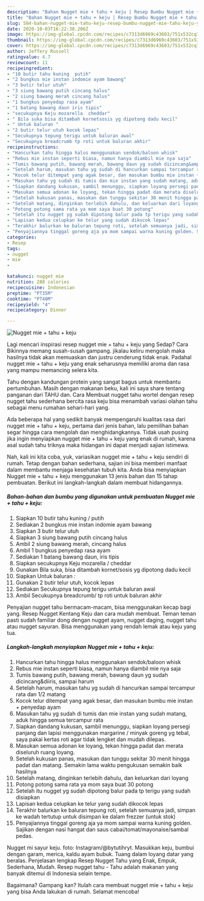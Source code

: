 ```yaml
---
description: "Bahan Nugget mie + tahu + keju | Resep Bumbu Nugget mie + tahu + keju Yang Lezat"
title: "Bahan Nugget mie + tahu + keju | Resep Bumbu Nugget mie + tahu + keju Yang Lezat"
slug: 584-bahan-nugget-mie-tahu-keju-resep-bumbu-nugget-mie-tahu-keju-yang-lezat
date: 2020-10-03T16:22:38.206Z
image: https://img-global.cpcdn.com/recipes/c7313d6969c43603/751x532cq70/nugget-mie-tahu-keju-foto-resep-utama.jpg
thumbnail: https://img-global.cpcdn.com/recipes/c7313d6969c43603/751x532cq70/nugget-mie-tahu-keju-foto-resep-utama.jpg
cover: https://img-global.cpcdn.com/recipes/c7313d6969c43603/751x532cq70/nugget-mie-tahu-keju-foto-resep-utama.jpg
author: Jeffery Russell
ratingvalue: 4.7
reviewcount: 11
recipeingredient:
- "10 butir tahu kuning  putih"
- "2 bungkus mie instan indomie ayam bawang"
- "3 butir telur utuh"
- "3 siung bawang putih cincang halus"
- "2 siung bawang merah cincang halus"
- "1 bungkus penyedap rasa ayam"
- "1 batang bawang daun iris tipis"
- "secukupnya Keju mozarella  cheddar"
- " Bila suka bisa ditambah kornetsosis yg dipotong dadu kecil"
- " Untuk baluran "
- "2 butir telur utuh kocok lepas"
- "Secukupnya tepung terigu untuk baluran awal"
- "Secukupnya breadcrumb tp roti untuk baluran akhir"
recipeinstructions:
- "Hancurkan tahu hingga halus menggunakan sendok/baloon whisk"
- "Rebus mie instan seperti biasa, namun hanya diambil mie nya saja"
- "Tumis bawang putih, bawang merah, bawang daun yg sudah dicincang&amp;diiris, sampai harum"
- "Setelah harum, masukan tahu yg sudah di hancurkan sampai tercampur rata dan 1/2 matang"
- "Kocok telur ditempat yang agak besar, dan masukan bumbu mie instan + penyedap ayam"
- "Masukan tahu yg sudah di tumis dan mie instan yang sudah matang, aduk hingga semua tercampur rata"
- "Siapkan dandang kukusan, sambil menunggu, siapkan loyang persegi panjang dan lapisi menggunakan margarine / minyak goreng yg tebal, saya pakai kertas roti agar tidak lengket dan mudah dilepas."
- "Masukan semua adonan ke loyang, tekan hingga padat dan merata diseluruh ruang loyang."
- "Setelah kukusan panas, masukan dan tunggu sekitar 30 menit hingga padat dan matang. Semakin lama waktu pengukusan semakin baik hasilnya"
- "Setelah matang, dinginkan terlebih dahulu, dan keluarkan dari loyang"
- "Potong potong sama rata ya mom saya buat 30 potong"
- "Setelah itu nugget yg sudah dipotong balur pada tp terigu yang sudah disiapkan"
- "Lapisan kedua celupkan ke telur yang sudah dikocok lepas"
- "Terakhir balurkan ke baluran tepung roti, setelah semuanya jadi, simpan ke wadah tertutup untuk disimpan ke dalam frezzer (untuk stok)"
- "Penyajiannya tinggal goreng aja ya mom sampai warna kuning golden. Sajikan dengan nasi hangat dan saus cabai/tomat/mayonaise/sambal pedas."
categories:
- Resep
tags:
- nugget
- mie
- 

katakunci: nugget mie  
nutrition: 288 calories
recipecuisine: Indonesian
preptime: "PT35M"
cooktime: "PT40M"
recipeyield: "4"
recipecategory: Dinner

---
```



![Nugget mie + tahu + keju](https://img-global.cpcdn.com/recipes/c7313d6969c43603/751x532cq70/nugget-mie-tahu-keju-foto-resep-utama.jpg)

Lagi mencari inspirasi resep nugget mie + tahu + keju yang Sedap? Cara Bikinnya memang susah-susah gampang. jikalau keliru mengolah maka hasilnya tidak akan memuaskan dan justru cenderung tidak enak. Padahal nugget mie + tahu + keju yang enak seharusnya memiliki aroma dan rasa yang mampu memancing selera kita.

Tahu dengan kandungan protein yang sangat bagus untuk membantu pertumbuhan. Masih dengan makanan beku, kali ini saya share tentang panganan dari TAHU dan. Cara Membuat nugget tahu wortel dengan resep nugget tahu sederhana bercita rasa keju bisa menambah variasi olahan tahu sebagai menu rumahan sehari-hari yang.

Ada beberapa hal yang sedikit banyak mempengaruhi kualitas rasa dari nugget mie + tahu + keju, pertama dari jenis bahan, lalu pemilihan bahan segar hingga cara mengolah dan menghidangkannya. Tidak usah pusing jika ingin menyiapkan nugget mie + tahu + keju yang enak di rumah, karena asal sudah tahu triknya maka hidangan ini dapat menjadi sajian istimewa.


Nah, kali ini kita coba, yuk, variasikan nugget mie + tahu + keju sendiri di rumah. Tetap dengan bahan sederhana, sajian ini bisa memberi manfaat dalam membantu menjaga kesehatan tubuh kita. Anda bisa menyiapkan Nugget mie + tahu + keju menggunakan 13 jenis bahan dan 15 tahap pembuatan. Berikut ini langkah-langkah dalam membuat hidangannya.

<!--inarticleads1-->

##### Bahan-bahan dan bumbu yang digunakan untuk pembuatan Nugget mie + tahu + keju:

1. Siapkan 10 butir tahu kuning / putih
1. Sediakan 2 bungkus mie instan indomie ayam bawang
1. Siapkan 3 butir telur utuh
1. Siapkan 3 siung bawang putih cincang halus
1. Ambil 2 siung bawang merah, cincang halus
1. Ambil 1 bungkus penyedap rasa ayam
1. Sediakan 1 batang bawang daun, iris tipis
1. Siapkan secukupnya Keju mozarella / cheddar
1. Gunakan  Bila suka, bisa ditambah kornet/sosis yg dipotong dadu kecil
1. Siapkan  Untuk baluran :
1. Gunakan 2 butir telur utuh, kocok lepas
1. Sediakan Secukupnya tepung terigu untuk baluran awal
1. Ambil Secukupnya breadcrumb/ tp roti untuk baluran akhir


Penyajian nugget tahu bermacam-macam, bisa menggunakan kecap bagi yang. Resep Nugget Kentang Keju dan cara mudah membuat. Teman teman pasti sudah familiar dong dengan nugget ayam, nugget daging, nugget tahu atau nugget sayuran. Bisa menggunakan yang rendah lemak atau keju yang tua. 

<!--inarticleads2-->

##### Langkah-langkah menyiapkan Nugget mie + tahu + keju:

1. Hancurkan tahu hingga halus menggunakan sendok/baloon whisk
1. Rebus mie instan seperti biasa, namun hanya diambil mie nya saja
1. Tumis bawang putih, bawang merah, bawang daun yg sudah dicincang&amp;diiris, sampai harum
1. Setelah harum, masukan tahu yg sudah di hancurkan sampai tercampur rata dan 1/2 matang
1. Kocok telur ditempat yang agak besar, dan masukan bumbu mie instan + penyedap ayam
1. Masukan tahu yg sudah di tumis dan mie instan yang sudah matang, aduk hingga semua tercampur rata
1. Siapkan dandang kukusan, sambil menunggu, siapkan loyang persegi panjang dan lapisi menggunakan margarine / minyak goreng yg tebal, saya pakai kertas roti agar tidak lengket dan mudah dilepas.
1. Masukan semua adonan ke loyang, tekan hingga padat dan merata diseluruh ruang loyang.
1. Setelah kukusan panas, masukan dan tunggu sekitar 30 menit hingga padat dan matang. Semakin lama waktu pengukusan semakin baik hasilnya
1. Setelah matang, dinginkan terlebih dahulu, dan keluarkan dari loyang
1. Potong potong sama rata ya mom saya buat 30 potong
1. Setelah itu nugget yg sudah dipotong balur pada tp terigu yang sudah disiapkan
1. Lapisan kedua celupkan ke telur yang sudah dikocok lepas
1. Terakhir balurkan ke baluran tepung roti, setelah semuanya jadi, simpan ke wadah tertutup untuk disimpan ke dalam frezzer (untuk stok)
1. Penyajiannya tinggal goreng aja ya mom sampai warna kuning golden. Sajikan dengan nasi hangat dan saus cabai/tomat/mayonaise/sambal pedas.


Nugget mi sayur keju. foto: Instagram/@bytutihryt. Masukkan keju, bumbui dengan garam, merica, kaldu ayam bubuk. Tuang dalam loyang datar yang beralas. Penjelasan lengkap Resep Nugget Tahu yang Enak, Empuk, Sederhana, Mudah. Resep nugget tahu - Tahu adalah makanan yang banyak ditemui di Indonesia selain tempe. 

Bagaimana? Gampang kan? Itulah cara membuat nugget mie + tahu + keju yang bisa Anda lakukan di rumah. Selamat mencoba!
